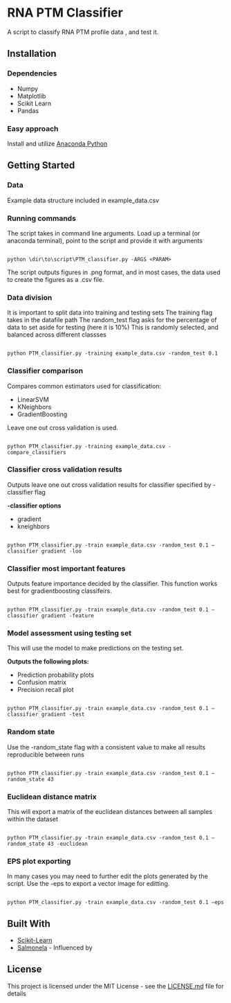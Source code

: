 # RNA PTM Classifier

A script to classify RNA PTM profile data , and test it.



## Installation


### Dependencies

- Numpy
- Matplotlib
- Scikit Learn
- Pandas


### Easy approach

Install and utilize [Anaconda Python](https://www.anaconda.com/)

## Getting Started

### Data 

Example data structure included in example_data.csv

### Running commands

The script takes in command line arguments. Load up a terminal (or anaconda terminal), point to the script and provide it with arguments

```

python \dir\to\script\PTM_classifier.py -ARGS <PARAM>

```

The script outputs figures in .png format, and in most cases, the data used to create the figures as a .csv file. 

### Data division

It is important to split data into training and testing sets
The training flag takes in the datafile path
The random_test flag asks for the percentage of data to set aside for testing (here it is 10%)
This is randomly selected, and balanced across different classses

```

python PTM_classifier.py -training example_data.csv -random_test 0.1

```

### Classifier comparison

Compares common estimators used for classification:
- LinearSVM
- KNeighbors
- GradientBoosting

Leave one out cross validation is used. 

```

python PTM_classifier.py -training example_data.csv -compare_classifiers

```

### Classifier cross validation results

Outputs leave one out cross validation results for classifier specified by -classifier flag

**-classifier options**
- gradient
- kneighbors

```

python PTM_classifier.py -train example_data.csv -random_test 0.1 –classifier gradient -loo

```

### Classifier most important features

Outputs feature importance decided by the classifier. This function works best for gradientboosting classifeirs.

```

python PTM_classifier.py -train example_data.csv -random_test 0.1 –classifier gradient -feature

```

### Model assessment using testing set

This will use the model to make predictions on the testing set.

**Outputs the following plots:**
- Prediction probability plots
- Confusion matrix
- Precision recall plot

```

python PTM_classifier.py -train example_data.csv -random_test 0.1 –classifier gradient -test

```

### Random state

Use the -random_state flag with a consistent value to make all results reproducible between runs

```

python PTM_classifier.py -train example_data.csv -random_test 0.1 –random_state 43

```

### Euclidean distance matrix

This will export a matrix of the euclidean distances between all samples within the dataset

```

python PTM_classifier.py -train example_data.csv -random_test 0.1 –random_state 43 -euclidean

```

### EPS plot exporting

In many cases you may need to further edit the plots generated by the script. Use the -eps to export a vector image for editting.

```

python PTM_classifier.py -train example_data.csv -random_test 0.1 –eps

```




## Built With

* [Scikit-Learn](https://github.com/scikit-learn/scikit-learn)
* [Salmonela](https://github.com/mehravehs/Salmonella) - Influenced by

## License

This project is licensed under the MIT License - see the [LICENSE.md](LICENSE.md) file for details

